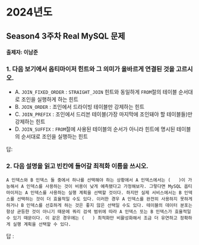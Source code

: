 # 2024년도
## Season4 3주차 Real MySQL 문제
#### 출제자: 이남준

### 1. 다음 보기에서 옵티마이저 힌트와 그 의미가 올바르게 연결된 것을 고르시오.

- A. `JOIN_FIXED_ORDER` : `STRAIGHT_JOIN` 힌트와 동일하게 `FROM`절의 테이블 순서대로 조인을 실행하게 하는 힌트
- B. `JOIN_ORDER` : 조인에서 드라이빙 테이블만 강제하는 힌트
- C. `JOIN_PREFIX` : 조인에서 드리븐 테이블(가장 마지막에 조인돼야 할 테이블들)만 강제하는 힌트
- D. `JOIN_SUFFIX` : `FROM`절에 사용된 테이블의 순서가 아니라 힌트에 명시된 테이블의 순서대로 조인을 실행하는 힌트

답: 


### 2. 다음 설명을 읽고 빈칸에 들어갈 최적화 이름을 쓰시오.

```
A 인덱스와 B 인덱스 둘 중에서 하나를 선택해야 하는 상황에서 A 인덱스에서는 (   )이 가능해서 A 인덱스를 사용하는 것이 비용이 낮게 예측됐다고 가정해보자. 그렇다면 MySQL 옵티마이저는 A 인덱스를 사용하는 실행 계획을 선택할 것이다. 하지만 실제 서비스에서는 B 인덱스를 선택하는 것이 더 효율적일 수도 있다. 이러한 경우 A 인덱스를 완전히 사용하지 못하게 하거나 B 인덱스를 선호하게 하는 것은 좋지 않은 선택일 수도 있다. 테이블의 데이터 분포는 항상 균등한 것이 아니기 때문에 쿼리 검색 범위에 따라 A 인덱스 또는 B 인덱스가 효율적일 수 있기 때문이다. 이 같은 경우에는 (   ) 최적화만 비활성화해서 조금 더 유연하고 정확하게 실행 계획을 선택할 수 있다.
```

답 : 